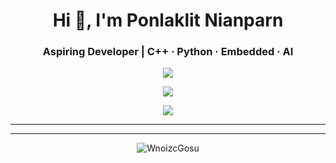 

<h1 align="center">Hi 👋, I'm Ponlaklit Nianparn</h1>
<h3 align="center">Aspiring Developer | C++ · Python · Embedded · AI</h3>

<p align="center">
  <img src="https://github-profile-trophy.vercel.app/?username=WnoizcGosu&theme=gruvbox&no-frame=true&row=1&margin-w=20" />
</p>

<p align="center">
  <img src="https://github-readme-stats.vercel.app/api?username=WnoizcGosu&show_icons=true&theme=tokyonight&hide=contribs&count_private=true" />
</p>

<p align="center">
  <img src="https://github-readme-stats.vercel.app/api/top-langs/?username=WnoizcGosu&layout=compact&theme=tokyonight&hide_progress=true" />
</p>

---


---

<p align="center">
  <img src="https://komarev.com/ghpvc/?username=WnoizcGosu&label=Profile%20views&color=0e75b6&style=flat" alt="WnoizcGosu" />
</p>
